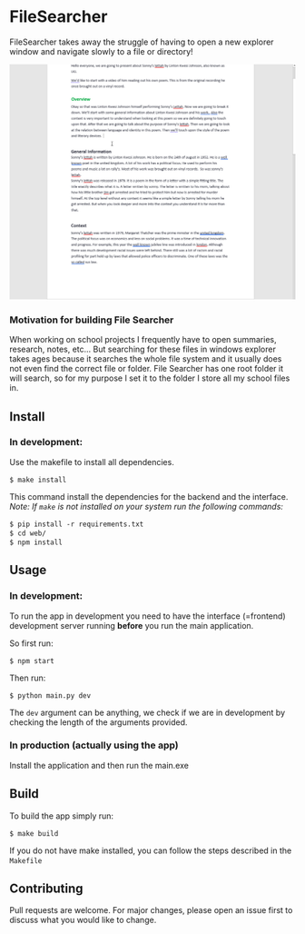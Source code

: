 # FileSearcher
FileSearcher takes away the struggle of having to open a new explorer window and navigate slowly to a file or directory!

![](example.gif)

### Motivation for building File Searcher
When working on school projects I frequently have to open summaries, research, notes, etc... But searching for these files in windows explorer takes ages because it searches the whole file system and it usually does not even find the correct file or folder. File Searcher has one root folder it will search, so for my purpose I set it to the folder I store all my school files in.



## Install
### In development:
Use the makefile to install all dependencies.
  ```
  $ make install
  ```
This command install the dependencies for the backend and the interface.  
*Note: If `make` is not installed on your system run the following commands:*
```
$ pip install -r requirements.txt
$ cd web/
$ npm install
```

## Usage
### In development:
To run the app in development you need to have the interface (=frontend) development server running **before** you run the main application.  

So first run:
```
$ npm start 
```
Then run:
```
$ python main.py dev
```
The `dev` argument can be anything, we check if we are in development by checking the length of the arguments provided.

### In production (actually using the app)
Install the application and then run the main.exe

## Build
To build the app simply run:
```
$ make build
```
If you do not have make installed, you can follow the steps described in the `Makefile`

## Contributing
Pull requests are welcome. For major changes, please open an issue first to discuss what you would like to change.

